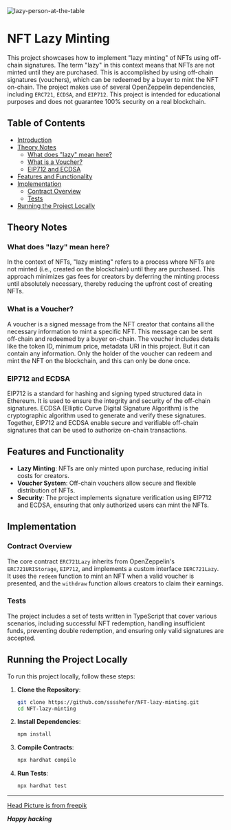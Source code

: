 <img src="https://github.com/user-attachments/assets/3b56de17-cc65-41f7-b4a4-7563f0449ba6" alt="lazy-person-at-the-table"/>

# NFT Lazy Minting
This project showcases how to implement "lazy minting" of NFTs using off-chain signatures. The term "lazy" in this context means that NFTs are not minted until they are purchased. This is accomplished by using off-chain signatures (vouchers), which can be redeemed by a buyer to mint the NFT on-chain. The project makes use of several OpenZeppelin dependencies, including `ERC721`, `ECDSA`, and `EIP712`. This project is intended for educational purposes and does not guarantee 100% security on a real blockchain.

## Table of Contents
- [Introduction](#nft-lazy-minting)
- [Theory Notes](#theory-notes)
  - [What does "lazy" mean here?](#what-does-lazy-mean-here)
  - [What is a Voucher?](#what-is-a-voucher)
  - [EIP712 and ECDSA](#eip712-and-ecdsa)
- [Features and Functionality](#features-and-functionality)
- [Implementation](#implementation)
  - [Contract Overview](#contract-overview)
  - [Tests](#tests)
- [Running the Project Locally](#running-the-project-locally)

## Theory Notes

### What does "lazy" mean here?
In the context of NFTs, "lazy minting" refers to a process where NFTs are not minted (i.e., created on the blockchain) until they are purchased. This approach minimizes gas fees for creators by deferring the minting process until absolutely necessary, thereby reducing the upfront cost of creating NFTs.

### What is a Voucher?
A voucher is a signed message from the NFT creator that contains all the necessary information to mint a specific NFT. This message can be sent off-chain and redeemed by a buyer on-chain. The voucher includes details like the token ID, minimum price, metadata URI in this project. But it can contain any information. Only the holder of the voucher can redeem and mint the NFT on the blockchain, and this can only be done once.

### EIP712 and ECDSA
EIP712 is a standard for hashing and signing typed structured data in Ethereum. It is used to ensure the integrity and security of the off-chain signatures. ECDSA (Elliptic Curve Digital Signature Algorithm) is the cryptographic algorithm used to generate and verify these signatures. Together, EIP712 and ECDSA enable secure and verifiable off-chain signatures that can be used to authorize on-chain transactions.

## Features and Functionality
- **Lazy Minting**: NFTs are only minted upon purchase, reducing initial costs for creators.
- **Voucher System**: Off-chain vouchers allow secure and flexible distribution of NFTs.
- **Security**: The project implements signature verification using EIP712 and ECDSA, ensuring that only authorized users can mint the NFTs.

## Implementation

### Contract Overview
The core contract `ERC721Lazy` inherits from OpenZeppelin's `ERC721URIStorage`, `EIP712`, and implements a custom interface `IERC721Lazy`. It uses the `redeem` function to mint an NFT when a valid voucher is presented, and the `withdraw` function allows creators to claim their earnings.

### Tests
The project includes a set of tests written in TypeScript that cover various scenarios, including successful NFT redemption, handling insufficient funds, preventing double redemption, and ensuring only valid signatures are accepted.

## Running the Project Locally

To run this project locally, follow these steps:

1. **Clone the Repository**:
    ```bash
    git clone https://github.com/sssshefer/NFT-lazy-minting.git
    cd NFT-lazy-minting
    ```

2. **Install Dependencies**:
    ```bash
    npm install
    ```

3. **Compile Contracts**:
    ```bash
    npx hardhat compile
    ```

4. **Run Tests**:
    ```bash
    npx hardhat test
    ```
<hr/>
<a href="https://ru.freepik.com/free-vector/postponed-concept-with-man-relaxing_7436429.htm#fromView=search&page=1&position=8&uuid=1367c0a1-8157-472c-a6b8-75cff3348042">Head Picture is from freepik</a>

***Happy hacking***
